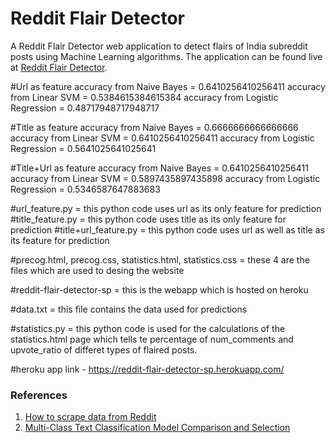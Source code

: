# Reddit Flair Detector

A Reddit Flair Detector web application to detect flairs of India subreddit posts using Machine Learning algorithms. The application can be found live at [Reddit Flair Detector](https://reddit-flair-detector-sp.herokuapp.com/).

#Url as feature
accuracy from Naive Bayes = 0.6410256410256411
accuracy from Linear SVM = 0.5384615384615384
accuracy from Logistic Regression = 0.48717948717948717

#Title as feature
accuracy from Naive Bayes = 0.6666666666666666
accuracy from Linear SVM = 0.6410256410256411
accuracy from Logistic Regression = 0.5641025641025641

#Title+Url as feature
accuracy from Naive Bayes = 0.6410256410256411
accuracy from Linear SVM = 0.5897435897435898
accuracy from Logistic Regression = 0.5346587647883683

#url_feature.py = this python code uses url as its only feature for prediction
#title_feature.py = this python code uses title as its only feature for prediction
#title+url_feature.py = this python code uses url as well as title as its feature for prediction

#precog.html, precog.css, statistics.html, statistics.css = these 4 are the files which are used to desing the website

#reddit-flair-detector-sp = this is the webapp which is hosted on heroku

#data.txt = this file contains the data used for predictions

#statistics.py = this python code is used for the calculations of the statistics.html page which tells te percentage of num_comments and upvote_ratio of differet types of flaired posts.

#heroku app link - https://reddit-flair-detector-sp.herokuapp.com/

### References

1. [How to scrape data from Reddit](http://www.storybench.org/how-to-scrape-reddit-with-python/)
2. [Multi-Class Text Classification Model Comparison and Selection](https://towardsdatascience.com/multi-class-text-classification-model-comparison-and-selection-5eb066197568)
